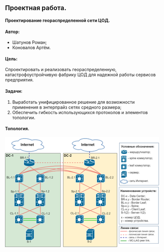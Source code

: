 ## Проектная работа.
#### Проектирование геораспределенной сети ЦОД.
#### Автор: 
- Шатунов Роман;
- Коновалов Артём. 

#### Цель:
Cпроектировать и реализовать геораспределенную, катастрофоустройчивую фабрику ЦОД для надежной работы сервисов предприятия. 

#### Задачи:
1. Выработать унифицированное решение для возможности применения в энтерпрайз сетях средного размера;
2. Обеспечить гибкость использующихся протоколов и элементов топологии.     

#### Топология. 
![GP_common_topo](GP_common_topo.png)
